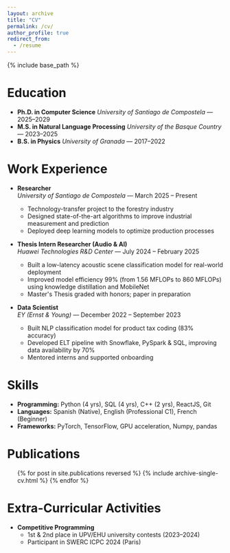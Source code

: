 ```yaml
---
layout: archive
title: "CV"
permalink: /cv/
author_profile: true
redirect_from:
  - /resume
---
```


{% include base_path %}

Education
=========

* **Ph.D. in Computer Science**
   *University of Santiago de Compostela* — 2025–2029
* **M.S. in Natural Language Processing**
   *University of the Basque Country* — 2023–2025  
* **B.S. in Physics**
   *University of Granada* — 2017–2022  

Work Experience
===============

* **Researcher**  
  *University of Santiago de Compostela* — March 2025 – Present  
  * Technology-transfer project to the forestry industry  
  * Designed state-of-the-art algorithms to improve industrial measurement and prediction  
  * Deployed deep learning models to optimize production processes  

* **Thesis Intern Researcher (Audio & AI)**  
  *Huawei Technologies R&D Center* — July 2024 – February 2025  
  * Built a low-latency acoustic scene classification model for real-world deployment  
  * Improved model efficiency 99% (from 1.56 MFLOPs to 860 MFLOPs) using knowledge distillation and MobileNet  
  * Master's Thesis graded with honors; paper in preparation  

* **Data Scientist**  
  *EY (Ernst & Young)* — December 2022 – September 2023  
  * Built NLP classification model for product tax coding (83% accuracy)  
  * Developed ELT pipeline with Snowflake, PySpark & SQL, improving data availability by 70%  
  * Mentored interns and supported onboarding  
  
Skills
======
* **Programming:** Python (4 yrs), SQL (4 yrs), C++ (2 yrs), ReactJS, Git  
* **Languages:** Spanish (Native), English (Professional C1), French (Beginner) 
* **Frameworks:** PyTorch, TensorFlow, GPU acceleration, Numpy, pandas  

Publications
======
  <ul>{% for post in site.publications reversed %}
    {% include archive-single-cv.html %}
  {% endfor %}</ul>
  
Extra-Curricular Activities
===========================
* **Competitive Programming**  
  * 1st & 2nd place in UPV/EHU university contests (2023–2024)  
  * Participant in SWERC ICPC 2024 (Paris) 
